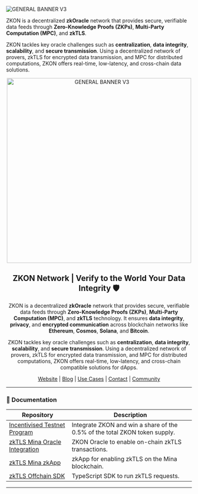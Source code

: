 ![GENERAL BANNER V3](https://github.com/user-attachments/assets/aa824f25-1553-4be9-a164-12f0f70ad394)

ZKON is a decentralized **zkOracle** network that provides secure, verifiable data feeds through **Zero-Knowledge Proofs (ZKPs)**, **Multi-Party Computation (MPC)**, and **zkTLS**.

ZKON tackles key oracle challenges such as **centralization**, **data integrity**, **scalability**, and **secure transmission**. Using a decentralized network of provers, zkTLS for encrypted data transmission, and MPC for distributed computations, ZKON offers real-time, low-latency, and cross-chain data solutions.

<p align="center">
  <img src="https://github.com/user-attachments/assets/aa824f25-1553-4be9-a164-12f0f70ad394" alt="GENERAL BANNER V3" width="500"/>
</p>

<h2 align="center">ZKON Network | Verify to the World Your Data Integrity 🛡</h2>

<p align="center">
  ZKON is a decentralized <strong>zkOracle</strong> network that provides secure, verifiable data feeds through <strong>Zero-Knowledge Proofs (ZKPs)</strong>, <strong>Multi-Party Computation (MPC)</strong>, and <strong>zkTLS</strong> technology. It ensures <strong>data integrity</strong>, <strong>privacy</strong>, and <strong>encrypted communication</strong> across blockchain networks like <strong>Ethereum</strong>, <strong>Cosmos</strong>, <strong>Solana</strong>, and <strong>Bitcoin</strong>.
</p>

<p align="center">
  ZKON tackles key oracle challenges such as <strong>centralization</strong>, <strong>data integrity</strong>, <strong>scalability</strong>, and <strong>secure transmission</strong>. Using a decentralized network of provers, zkTLS for encrypted data transmission, and MPC for distributed computations, ZKON offers real-time, low-latency, and cross-chain compatible solutions for dApps.
</p>

<p align="center">
  <a href="https://zkon.xyz">Website</a> | <a href="https://www.zkon.xyz/blog">Blog</a> | <a href="https://www.zkon.xyz/use-cases">Use Cases</a> | <a href="https://www.zkon.xyz/contact">Contact</a> | <a href="https://discord.gg/AnmcW4HY2M">Community</a>
</p>


---

### 📄 Documentation

| Repository                               | Description                                       |
|------------------------------------------|---------------------------------------------------|
| [Incentivised Testnet Program](https://github.com/ZKON-Network/Incentivised-Testnet-Program)    | Integrate ZKON and win a share of the 0.5% of the total ZKON token supply. |
| [zkTLS Mina Oracle Integration](https://github.com/ZKON-Network/zkTLS-Mina-Oracle)                  | ZKON Oracle to enable on-chain zkTLS transactions.|
| [zkTLS Mina zkApp](https://github.com/ZKON-Network/zkTLS-Mina-zkApp)             | zkApp for enabling zkTLS on the Mina blockchain.   |
| [zkTLS Offchain SDK](https://github.com/ZKON-Network/zkTLS-Offchain-SDK)           | TypeScript SDK to run zkTLS requests. |

---
